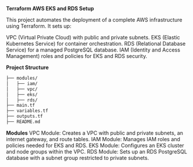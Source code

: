 **Terraform AWS EKS and RDS Setup**

This project automates the deployment of a complete AWS infrastructure using Terraform. It sets up:

VPC (Virtual Private Cloud) with public and private subnets.
EKS (Elastic Kubernetes Service) for container orchestration.
RDS (Relational Database Service) for a managed PostgreSQL database.
IAM (Identity and Access Management) roles and policies for EKS and RDS security.

**Project Structure**
```bash
├── modules/
│   ├── iam/
│   ├── vpc/
│   ├── eks/
│   ├── rds/
├── main.tf
├── variables.tf
├── outputs.tf
├── README.md
```
**Modules**
VPC Module: Creates a VPC with public and private subnets, an internet gateway, and route tables.
IAM Module: Manages IAM roles and policies needed for EKS and RDS.
EKS Module: Configures an EKS cluster and node groups within the VPC.
RDS Module: Sets up an RDS PostgreSQL database with a subnet group restricted to private subnets.
